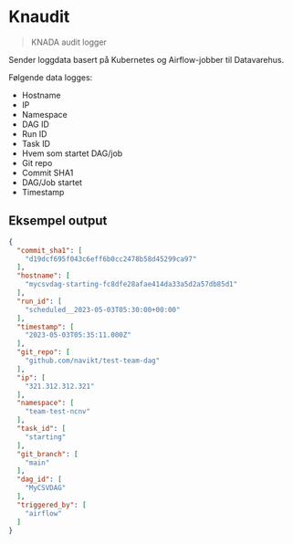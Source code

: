 # Knaudit

> KNADA audit logger

Sender loggdata basert på Kubernetes og Airflow-jobber til Datavarehus.

Følgende data logges:

* Hostname
* IP
* Namespace
* DAG ID
* Run ID
* Task ID
* Hvem som startet DAG/job
* Git repo
* Commit SHA1
* DAG/Job startet
* Timestamp

## Eksempel output

```json
{
  "commit_sha1": [
    "d19dcf695f043c6eff6b0cc2478b58d45299ca97"
  ],
  "hostname": [
    "mycsvdag-starting-fc8dfe28afae414da33a5d2a57db85d1"
  ],
  "run_id": [
    "scheduled__2023-05-03T05:30:00+00:00"
  ],
  "timestamp": [
    "2023-05-03T05:35:11.000Z"
  ],
  "git_repo": [
    "github.com/navikt/test-team-dag"
  ],
  "ip": [
    "321.312.312.321"
  ],
  "namespace": [
    "team-test-ncnv"
  ],
  "task_id": [
    "starting"
  ],
  "git_branch": [
    "main"
  ],
  "dag_id": [
    "MyCSVDAG"
  ],
  "triggered_by": [
    "airflow"
  ]
}
```
